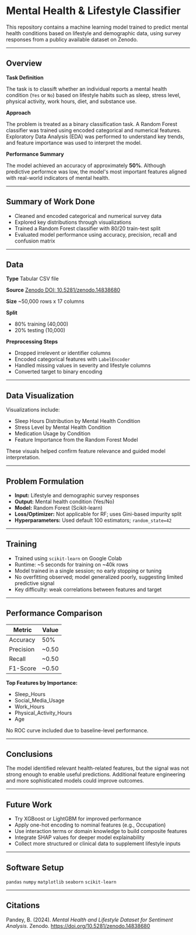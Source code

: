 # Mental Health & Lifestyle Classifier

This repository contains a machine learning model trained to predict mental health conditions based on lifestyle and demographic data, using survey responses from a publicy available dataset on Zenodo.

---

## Overview

**Task Definition**

The task is to classift whether an individual reports a mental health condition (`Yes` or `No`) based on lifestyle habits such as sleep, stress level, physical activity, work hours, diet, and substance use.

**Approach**

The problem is treated as a binary classification task. A Random Forest classifier was trained using encoded categorical and numerical features. Exploratory Data Analysis (EDA) was performed to understand key trends, and feature importance was used to interpret the model.

**Performance Summary**

The model achieved an accuracy of approximately **50%**. Although predictive performce was low, the model's most important features aligned with real-world indicators of mental health.

---

## Summary of Work Done

- Cleaned and encoded categorical and numerical survey data
- Explored key distributions through visualizations
- Trained a Random Forest classifier with 80/20 train-test split
- Evaluated model performance using accuracy, precision, recall and confusion matrix

---

## Data

**Type**
Tabular CSV file

**Source**
[Zenodo DOI: 10.5281/zenodo.14838680](https://doi.org/10.5281/zenodo.14838680)

**Size**
~50,000 rows x 17 columns

**Split**
- 80% training (40,000)
- 20% testing (10,000)

**Preprocessing Steps**
- Dropped irrelevent or identifier columns
- Encoded categorical features with `LabelEncoder`
- Handled missing values in severity and lifestyle columns
- Converted target to binary encoding

--- 

## Data Visualization

Visualizations include:

- Sleep Hours Distribution by Mental Health Condition
- Stress Level by Mental Health Condition
- Medication Usage by Condition
- Feature Importance from the Random Forest Model

These visuals helped confirm feature relevance and guided model interpretation.

---

## Problem Formulation

- **Input:** Lifestyle and demographic survey responses
- **Output:** Mental health condition (Yes/No)
- **Model:** Random Forest (Scikit-learn)
- **Loss/Optimizer:** Not applicable for RF; uses Gini-based impurity split
- **Hyperparameters:** Used default 100 estimators; `random_state=42`

---

## Training

- Trained using `scikit-learn` on Google Colab
- Runtime: ~5 seconds for training on ~40k rows
- Model trained in a single session; no early stopping or tuning
- No overfitting observed; model generalized poorly, suggesting limited predictive signal
- Key difficulty: weak correlations between features and target

--- 

## Performance Comparison

| Metric     | Value  |
|------------|--------|
| Accuracy   | 50%    |
| Precision  | ~0.50  |
| Recall     | ~0.50  |
| F1-Score   | ~0.50  |

**Top Features by Importance:**
- Sleep_Hours
- Social_Media_Usage
- Work_Hours
- Physical_Activity_Hours
- Age

No ROC curve included due to baseline-level performance.

---

## Conclusions

The model identified relevant health-related features, but the signal was not strong enough to enable useful predictions. Additional feature engineering and more sophisticated models could improve outcomes.

---

## Future Work

- Try XGBoost or LightGBM for improved performance
- Apply one-hot encoding to nominal features (e.g., Occupation)
- Use interaction terms or domain knowledge to build composite features
- Integrate SHAP values for deeper model explainability
- Collect more structured or clinical data to supplement lifestyle inputs

---

## Software Setup
`pandas`
`numpy`
`matplotlib`
`seaborn`
`scikit-learn`

---

## Citations
Pandey, B. (2024). *Mental Health and Lifestyle Dataset for Sentiment Analysis*. Zenodo. https://doi.org/10.5281/zenodo.14838680
